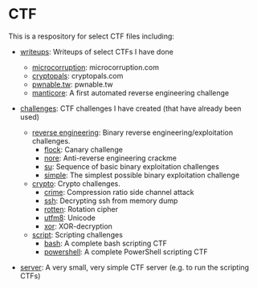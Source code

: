 # CTF

This is a respository for select CTF files including: 

* [writeups](writeups): Writeups of select CTFs I have done
  * [microcorruption](writeups/microcorruption): microcorruption.com
  * [cryptopals](writeups/cryptopals): cryptopals.com
  * [pwnable.tw](writeups/pwnabletw): pwnable.tw
  * [manticore](writeups/manticore_challenge): A first automated reverse engineering challenge

* [challenges](challenges): CTF challenges I have created (that have already been used)
  * [reverse engineering](challenges/re): Binary reverse engineering/exploitation challenges.
    * [flock](challenges/re/flock): Canary challenge
    * [nore](challenges/re/nore): Anti-reverse engineering crackme
    * [su](challenges/re/su): Sequence of basic binary exploitation challenges
    * [simple](challenges/re/simple): The simplest possible binary exploitation challenge
  * [crypto](challenges/crytpo): Crypto challenges.
    * [crime](challenges/crypto/crime): Compression ratio side channel attack
    * [ssh](challenges/crypto/ssh): Decrypting ssh from memory dump
    * [rotten](challenges/crypto/rotten): Rotation cipher
    * [utfm8](challenges/crypto/utfm8): Unicode
    * [xor](challenges/crypto/xor): XOR-decryption
  * [script](challenges/script): Scripting challenges
    * [bash](challenges/script/linux): A complete bash scripting CTF
    * [powershell](challenges/script/windows): A complete PowerShell scripting CTF

* [server](server): A very small, very simple CTF server (e.g. to run the scripting CTFs)
